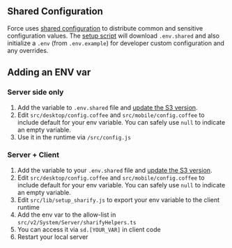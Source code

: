 ## Shared Configuration

Force uses [shared configuration](https://github.com/artsy/README/blob/main/playbooks/development-environments.md#shared-configuration) to distribute common and sensitive configuration values. The [setup script](../scripts/setup.sh) will download `.env.shared` and also initialize a `.env` (from `.env.example`) for developer custom configuration and any overrides.

## Adding an ENV var

### Server side only

1. Add the variable to `.env.shared` file and [update the S3 version](https://github.com/artsy/README/blob/main/playbooks/development-environments.md#shared-configuration).
1. Edit `src/desktop/config.coffee` and `src/mobile/config.coffee` to include default for your env variable. You can safely use `null` to indicate an empty variable.
1. Use it in the runtime via `/src/config.js`

### Server + Client

1. Add the variable to your `.env.shared` file and [update the S3 version](https://github.com/artsy/README/blob/main/playbooks/development-environments.md#shared-configuration).
1. Edit `src/desktop/config.coffee` and `src/mobile/config.coffee` to include default for your env variable. You can safely use `null` to indicate an empty variable.
1. Edit `src/lib/setup_sharify.js` to export your env variable to the client runtime
1. Add the env var to the allow-list in `src/v2/System/Server/sharifyHelpers.ts`
1. You can access it via `sd.[YOUR_VAR]` in client code
1. Restart your local server
